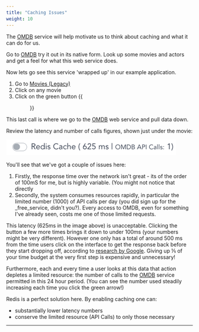 ```yaml
---
title: "Caching Issues"
weight: 10
---
```

The [OMDB] service will help motivate us to think about caching and what it can do for us.

Go to [OMDB] try it out in its native form. Look up some movies and actors and get a feel for what this web service does.

Now lets go see this service 'wrapped up' in our example application.

1. Go to [Movies (Legacy)]
1. Click on any movie
1. Click on the green button <span>{{<figure src="refresh.png" height="10">}}</span>

This last call is where we go to the [OMDB] web service and pull data down. 

Review the latency and number of calls figures, shown just under the movie:

![call_figures]

You'll see that we've got a couple of issues here:

1. Firstly, the response time over the network isn't great - its of the order of 100mS for me, but is highly variable. (You might not notice that directly
1. Secondly, the system consumes resources rapidly, in particular the limited number (1000) of API calls per day (you did sign up for the _free_service, didn't you?). Every access to OMDB, even for something I've already seen, costs me one of those limited requests.

This latency (625ms in the image above) is unacceptable. Clicking the button a few more times brings it down to under 100ms (your numbers might be very different). However one only has a total of around 500 ms from the time users click on the interface to get the response back  before they start dropping off, according to [research by Google]. Giving up ⅕ of your time budget at the very first step is expensive and unnecessary!

Furthermore, each and every time a user looks at this data that action depletes a limited resource: the number of calls to the [OMDB] service permitted in this 24 hour period. (You can see the number used steadily increasing each time you click the green arrow!)

Redis is a perfect solution here. By enabling caching one can:

* substantially lower latency numbers
* conserve the limited resource (API Calls) to only those necessary


----------
[call_figures]:call-figures.png
[Movies (Legacy)]: http://localhost:8080/movies
[OMDB]: http://omdbapi.com
[refresh]: refresh.png
[research by Google]: http://glinden.blogspot.com/2006/11/marissa-mayer-at-web-20.html
